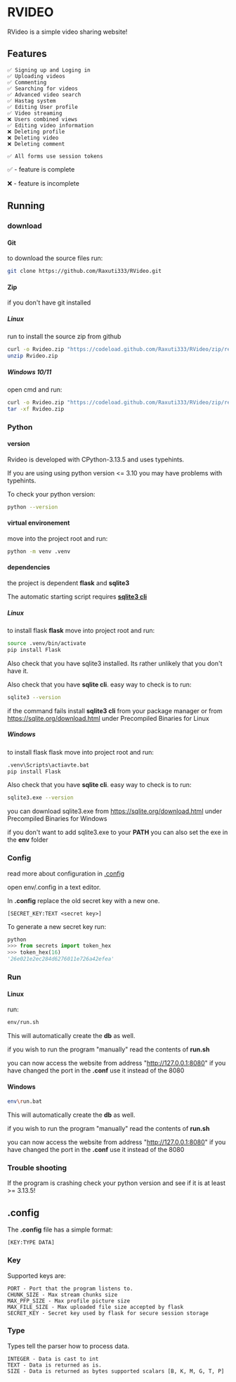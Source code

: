# RVIDEO
RVideo is a simple video sharing website!

## Features

```
✅ Signing up and Loging in
✅ Uploading videos 
✅ Commenting 
✅ Searching for videos 
✅ Advanced video search 
✅ Hastag system 
✅ Editing User profile 
✅ Video streaming 
❌ Users combined views 
✅ Editing video information 
❌ Deleting profile 
❌ Deleting video 
❌ Deleting comment 

✅ All forms use session tokens
```

✅ - feature is complete

❌ - feature is incomplete

## Running

### download

#### Git

to download the source files run:
```sh
git clone https://github.com/Raxuti333/RVideo.git
```

#### Zip

if you don't have git installed

##### Linux

run to install the source zip from github
```sh
curl -o Rvideo.zip "https://codeload.github.com/Raxuti333/RVideo/zip/refs/heads/master"
unzip Rvideo.zip
```

##### Windows 10/11

open cmd and run:
```sh
curl -o Rvideo.zip "https://codeload.github.com/Raxuti333/RVideo/zip/refs/heads/master"
tar -xf Rvideo.zip
```

### Python

#### version
Rvideo is developed with CPython-3.13.5 and uses typehints.

If you are using using python version <= 3.10 you may have problems with typehints.

To check your python version:
```sh
python --version
```

#### virtual environement

move into the project root and run:
```sh
python -m venv .venv
```

#### dependencies

the project is dependent **flask** and **sqlite3**

The automatic starting script requires [**sqlite3 cli**](https://sqlite.org/cli.html)

##### Linux
to install flask **flask** move into project root and run:
```sh
source .venv/bin/activate
pip install Flask
```
Also check that you have sqlite3 installed. Its rather unlikely that you don't have it.

Also check that you have **sqlite cli**.
easy way to check is to run:
```sh
sqlite3 --version
```

if the command fails install **sqlite3 cli** from your package manager or from https://sqlite.org/download.html under Precompiled Binaries for Linux

##### Windows

to install flask flask move into project root and run:
```bat
.venv\Scripts\actiavte.bat
pip install Flask
```

Also check that you have **sqlite cli**.
easy way to check is to run:
```sh
sqlite3.exe --version
```

you can download sqlite3.exe from https://sqlite.org/download.html under Precompiled Binaries for Windows

if you don't want to add sqlite3.exe to your **PATH** you can also set the exe in the **env** folder

### Config

read more about configuration in [.config](#.config)

open env/.config in a text editor.

In **.config** replace the old secret key with a new one.
```
[SECRET_KEY:TEXT <secret key>]
```

To generate a new secret key run:
```py
python
>>> from secrets import token_hex
>>> token_hex(16)
'26e021e2ec284d6276011e726a42efea'
```

### Run

#### Linux

run:
```sh
env/run.sh
```
This will automatically create the **db** as well.

if you wish to run the program "manually" read the contents of **run.sh**

you can now access the website from address "http://127.0.0.1:8080"
if you have changed the port in the **.conf** use it instead of the 8080

#### Windows

```sh
env\run.bat
```
This will automatically create the **db** as well.

if you wish to run the program "manually" read the contents of **run.sh**

you can now access the website from address "http://127.0.0.1:8080"
if you have changed the port in the **.conf** use it instead of the 8080

### Trouble shooting

If the program is crashing check your python version and see if it is at least >= 3.13.5!

## .config

The **.config** file has a simple format:

```
[KEY:TYPE DATA]
```
### Key

Supported keys are:
```
PORT - Port that the program listens to.
CHUNK_SIZE - Max stream chunks size
MAX_PFP_SIZE - Max profile picture size
MAX_FILE_SIZE - Max uploaded file size accepted by flask
SECRET_KEY - Secret key used by flask for secure session storage
```

### Type

Types tell the parser how to process data.

```
INTEGER - Data is cast to int
TEXT - Data is returned as is.
SIZE - Data is returned as bytes supported scalars [B, K, M, G, T, P]
```